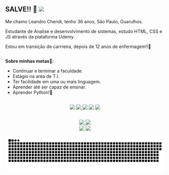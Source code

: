 ## SALVE!! 👋 <img src="https://github.com/lechendi/lechendi/blob/main/Sem%20T%C3%ADtulo-2-Recuperado.png" aligh="left" widht="100" height="100"/>



Me chamo Leandro Chendi, tenho 36 anos, São Paulo, Guarulhos.

Estudante de Analise e desenvolvimento de sistemas, estudo HTML, CSS e JS através da plataforma Udemy.

Estou em transição de carrreira, depois de 12 anos de enfermagem!!💉 
##

__Sobre minhas metas👕:__

- Continuar e terminar a faculdade.
- Estágio na aréa de T.I.
- Ter facilidade em uma ou mais linguagem.
- Aprender até ser capaz de ensinar.
- Aprender Python!🐍

##

<div align="center">
    <a href="https://instagram.com/lechendi" target="_blank"><img src="https://img.shields.io/badge/-Instagram-%23E4405F?style=for-the-badge&logo=instagram&logoColor=white" target="_blank"></a> 
     <a href="https://www.twitch.tv/itchendi" target="_blank"><img src="https://img.shields.io/badge/Twitch-9146FF?style=for-the-badge&logo=twitch&logoColor=white" target="_blank"</a>
       <a href = "mailto:lechendi84@gmail.com"><img src="https://img.shields.io/badge/-Gmail-%23333?style=for-the-badge&logo=gmail&logoColor=white" target="_blank"></a>
       <a href="https://www.linkedin.com/in/leandro-chendi" target="_blank"><img src="https://img.shields.io/badge/-LinkedIn-%230077B5?style=for-the-badge&logo=linkedin&logoColor=white" target="_blank"></a>
       <a href = "https://steamcommunity.com/profiles/76561197989861787/" target="_blank"><img src="https://img.shields.io/badge/Steam-000000?style=for-the-badge&logo=steam&logoColor=white"></a>
         
##       

<div>
  <a href="https://github.com/lechendi">
  <img height="130em" src="https://github-readme-stats.vercel.app/api?username=lechendi&show_icons=false&theme=blue-green&include_all_commits=true&count_private=true"/>    
  <img height="130em" src="https://github-readme-stats.vercel.app/api/top-langs/?username=lechendi&layout=compact&langs_count=7&theme=blue-green"/>       
</div>    
   
  <div align"center">
  <img src="https://img.shields.io/badge/Ubuntu-E95420?style=for-the-badge&logo=ubuntu&logoColor=white"></a>
  <img src="https://img.shields.io/badge/Windows-0078D6?style=for-the-badge&logo=windows&logoColor=white"></a>
      
  
   ![Snake animation](https://github.com/lechendi/lechendi/blob/output/github-contribution-grid-snake.svg)
  
  </div>
  

  
  



